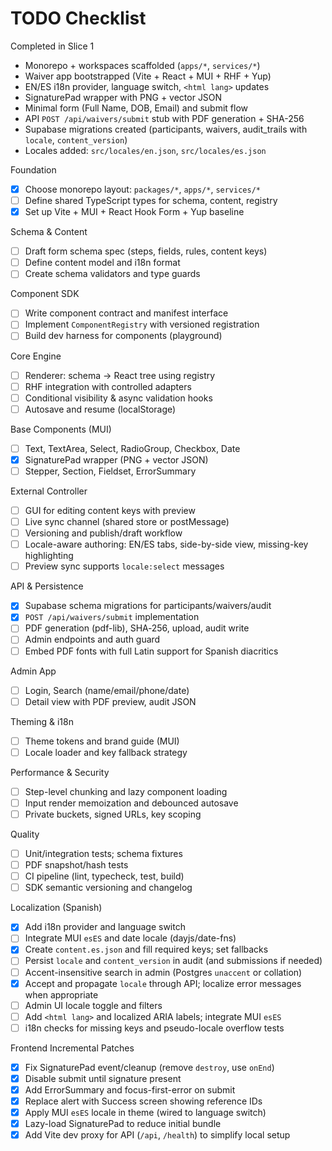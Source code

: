 # TODO Checklist

Completed in Slice 1

- Monorepo + workspaces scaffolded (`apps/*`, `services/*`)
- Waiver app bootstrapped (Vite + React + MUI + RHF + Yup)
- EN/ES i18n provider, language switch, `<html lang>` updates
- SignaturePad wrapper with PNG + vector JSON
- Minimal form (Full Name, DOB, Email) and submit flow
- API `POST /api/waivers/submit` stub with PDF generation + SHA-256
- Supabase migrations created (participants, waivers, audit_trails with `locale`, `content_version`)
- Locales added: `src/locales/en.json`, `src/locales/es.json`

Foundation

- [x] Choose monorepo layout: `packages/*`, `apps/*`, `services/*`
- [ ] Define shared TypeScript types for schema, content, registry
- [x] Set up Vite + MUI + React Hook Form + Yup baseline

Schema & Content

- [ ] Draft form schema spec (steps, fields, rules, content keys)
- [ ] Define content model and i18n format
- [ ] Create schema validators and type guards

Component SDK

- [ ] Write component contract and manifest interface
- [ ] Implement `ComponentRegistry` with versioned registration
- [ ] Build dev harness for components (playground)

Core Engine

- [ ] Renderer: schema → React tree using registry
- [ ] RHF integration with controlled adapters
- [ ] Conditional visibility & async validation hooks
- [ ] Autosave and resume (localStorage)

Base Components (MUI)

- [ ] Text, TextArea, Select, RadioGroup, Checkbox, Date
- [x] SignaturePad wrapper (PNG + vector JSON)
- [ ] Stepper, Section, Fieldset, ErrorSummary

External Controller

- [ ] GUI for editing content keys with preview
- [ ] Live sync channel (shared store or postMessage)
- [ ] Versioning and publish/draft workflow
- [ ] Locale-aware authoring: EN/ES tabs, side-by-side view, missing-key highlighting
- [ ] Preview sync supports `locale:select` messages

API & Persistence

- [x] Supabase schema migrations for participants/waivers/audit
- [x] `POST /api/waivers/submit` implementation
- [ ] PDF generation (pdf-lib), SHA‑256, upload, audit write
- [ ] Admin endpoints and auth guard
 - [ ] Embed PDF fonts with full Latin support for Spanish diacritics

Admin App

- [ ] Login, Search (name/email/phone/date)
- [ ] Detail view with PDF preview, audit JSON

Theming & i18n

- [ ] Theme tokens and brand guide (MUI)
- [ ] Locale loader and key fallback strategy

Performance & Security

- [ ] Step-level chunking and lazy component loading
- [ ] Input render memoization and debounced autosave
- [ ] Private buckets, signed URLs, key scoping

Quality

- [ ] Unit/integration tests; schema fixtures
- [ ] PDF snapshot/hash tests
- [ ] CI pipeline (lint, typecheck, test, build)
- [ ] SDK semantic versioning and changelog

Localization (Spanish)

- [x] Add i18n provider and language switch
- [ ] Integrate MUI `esES` and date locale (dayjs/date-fns)
- [x] Create `content.es.json` and fill required keys; set fallbacks
- [ ] Persist `locale` and `content_version` in audit (and submissions if needed)
- [ ] Accent-insensitive search in admin (Postgres `unaccent` or collation)
- [x] Accept and propagate `locale` through API; localize error messages when appropriate
- [ ] Admin UI locale toggle and filters
- [ ] Add `<html lang>` and localized ARIA labels; integrate MUI `esES`
- [ ] i18n checks for missing keys and pseudo-locale overflow tests

Frontend Incremental Patches

- [x] Fix SignaturePad event/cleanup (remove `destroy`, use `onEnd`)
- [x] Disable submit until signature present
- [x] Add ErrorSummary and focus-first-error on submit
- [x] Replace alert with Success screen showing reference IDs
- [x] Apply MUI `esES` locale in theme (wired to language switch)
- [x] Lazy-load SignaturePad to reduce initial bundle
- [x] Add Vite dev proxy for API (`/api`, `/health`) to simplify local setup
